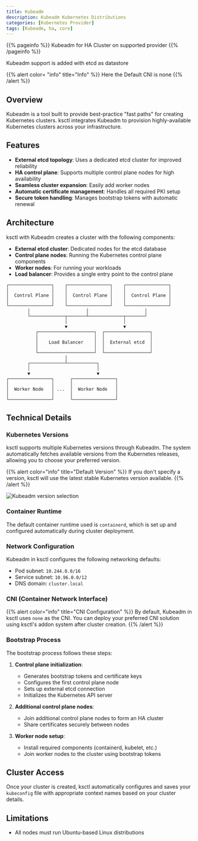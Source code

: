```yaml
---
title: Kubeadm
description: Kubeadm Kubernetes Distributions
categories: [Kubernetes Provider]
tags: [Kubeadm, ha, core]
---
```


{{% pageinfo %}}
Kubeadm for HA Cluster on supported provider
{{% /pageinfo %}}

Kubeadm support is added with etcd as datastore

{{% alert color= "info" title="Info" %}}
Here the Default CNI is none
{{% /alert %}}

## Overview

Kubeadm is a tool built to provide best-practice "fast paths" for creating Kubernetes clusters. ksctl integrates Kubeadm to provision highly-available Kubernetes clusters across your infrastructure.


## Features

- **External etcd topology**: Uses a dedicated etcd cluster for improved reliability
- **HA control plane**: Supports multiple control plane nodes for high availability
- **Seamless cluster expansion**: Easily add worker nodes
- **Automatic certificate management**: Handles all required PKI setup
- **Secure token handling**: Manages bootstrap tokens with automatic renewal

## Architecture

ksctl with Kubeadm creates a cluster with the following components:

- **External etcd cluster**: Dedicated nodes for the etcd database
- **Control plane nodes**: Running the Kubernetes control plane components
- **Worker nodes**: For running your workloads
- **Load balancer**: Provides a single entry point to the control plane

```
┌────────────────┐    ┌────────────────┐    ┌────────────────┐
│                │    │                │    │                │
│  Control Plane │    │  Control Plane │    │  Control Plane │
│                │    │                │    │                │
└────────────────┘    └────────────────┘    └────────────────┘
        │                     │                     │
        └─────────────┬───────┴─────────────┬───────┘
                      │                     │
                      ▼                     ▼
           ┌─────────────────────┐  ┌─────────────────┐
           │                     │  │                 │
           │    Load Balancer    │  │  External etcd  │
           │                     │  │                 │
           └─────────────────────┘  └─────────────────┘
                      │
        ┌─────────────┴───────────┐
        │                         │
        ▼                         ▼
┌────────────────┐      ┌────────────────┐
│                │      │                │
│  Worker Node   │ ...  │  Worker Node   │
│                │      │                │
└────────────────┘      └────────────────┘
```

## Technical Details

### Kubernetes Versions

ksctl supports multiple Kubernetes versions through Kubeadm. The system automatically fetches available versions from the Kubernetes releases, allowing you to choose your preferred version.

{{% alert color="info" title="Default Version" %}}
If you don't specify a version, ksctl will use the latest stable Kubernetes version available.
{{% /alert %}}

![Kubeadm version selection](/img/kubeadm-ver.png)

### Container Runtime

The default container runtime used is `containerd`, which is set up and configured automatically during cluster deployment.

### Network Configuration

Kubeadm in ksctl configures the following networking defaults:
- Pod subnet: `10.244.0.0/16`
- Service subnet: `10.96.0.0/12`
- DNS domain: `cluster.local`

### CNI (Container Network Interface)

{{% alert color="info" title="CNI Configuration" %}}
By default, Kubeadm in ksctl uses `none` as the CNI. You can deploy your preferred CNI solution using ksctl's addon system after cluster creation.
{{% /alert %}}

### Bootstrap Process

The bootstrap process follows these steps:

1. **Control plane initialization**:
   - Generates bootstrap tokens and certificate keys
   - Configures the first control plane node
   - Sets up external etcd connection
   - Initializes the Kubernetes API server

2. **Additional control plane nodes**:
   - Join additional control plane nodes to form an HA cluster
   - Share certificates securely between nodes

3. **Worker node setup**:
   - Install required components (containerd, kubelet, etc.)
   - Join worker nodes to the cluster using bootstrap tokens

## Cluster Access

Once your cluster is created, ksctl automatically configures and saves your `kubeconfig` file with appropriate context names based on your cluster details.

## Limitations

- All nodes must run Ubuntu-based Linux distributions
